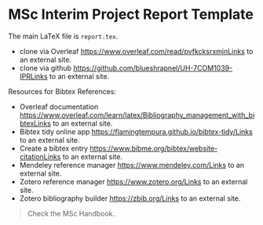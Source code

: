 # MSc Interim Project Report Template

The main LaTeX file is `report.tex`.

   * clone via Overleaf https://www.overleaf.com/read/pvfkcksrxmjnLinks to an external site.
   * clone via github https://github.com/blueshrapnel/UH-7COM1039-IPRLinks to an external site. 

Resources for Bibtex References:

*    Overleaf documentation https://www.overleaf.com/learn/latex/Bibliography_management_with_bibtexLinks to an external site.
 *   Bibtex tidy online app https://flamingtempura.github.io/bibtex-tidy/Links to an external site.
  *  Create a bibtex entry https://www.bibme.org/bibtex/website-citationLinks to an external site.
   * Mendeley reference manager https://www.mendeley.com/Links to an external site.
*    Zotero reference manager https://www.zotero.org/Links to an external site.
 *   Zotero bibliography builder https://zbib.org/Links to an external site.


> Check the MSc Handbook.
